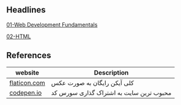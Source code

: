 ## Headlines

[01-Web Development Fundamentals](https://docs.google.com/presentation/d/1So3B319k9YpjutCm2YmTk8JBRG5zGhSAU3okY726Vuw/edit?usp=sharing)

[02-HTML](https://docs.google.com/document/d/1-RApkWcj-bu5YKIulUeDpvnZWusg5Ii1bR-yaHaelE4/edit?usp=sharing)

## References

| website                              | Description                             |
| ------------------------------------ | --------------------------------------- |
| [flaticon.com](https://flaticon.com) | کلی آیکن رایگان به صورت عکس             |
| [codepen.io](https://codepen.io)     | محبوب ترین سایت به اشتراک گذاری سورس کد |
